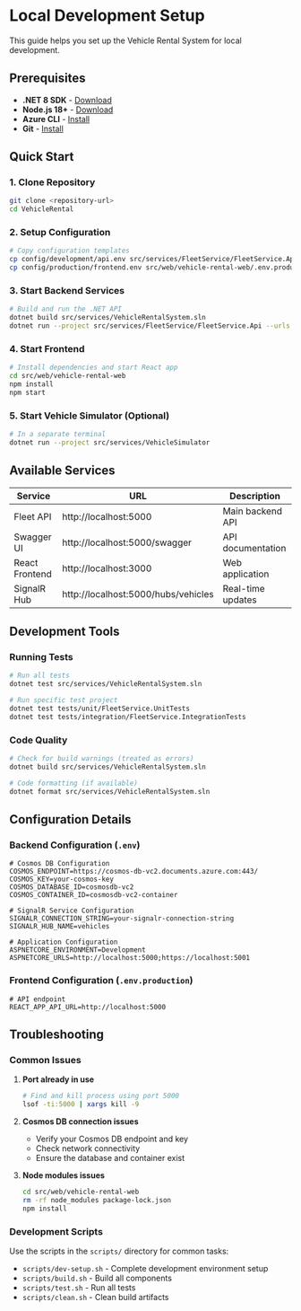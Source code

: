 # Local Development Setup

This guide helps you set up the Vehicle Rental System for local development.

## Prerequisites

- **.NET 8 SDK** - [Download](https://dotnet.microsoft.com/download/dotnet/8.0)
- **Node.js 18+** - [Download](https://nodejs.org/)
- **Azure CLI** - [Install](https://docs.microsoft.com/en-us/cli/azure/install-azure-cli)
- **Git** - [Install](https://git-scm.com/downloads)

## Quick Start

### 1. Clone Repository
```bash
git clone <repository-url>
cd VehicleRental
```

### 2. Setup Configuration
```bash
# Copy configuration templates
cp config/development/api.env src/services/FleetService/FleetService.Api/.env
cp config/production/frontend.env src/web/vehicle-rental-web/.env.production
```

### 3. Start Backend Services
```bash
# Build and run the .NET API
dotnet build src/services/VehicleRentalSystem.sln
dotnet run --project src/services/FleetService/FleetService.Api --urls "http://localhost:5000"
```

### 4. Start Frontend
```bash
# Install dependencies and start React app
cd src/web/vehicle-rental-web
npm install
npm start
```

### 5. Start Vehicle Simulator (Optional)
```bash
# In a separate terminal
dotnet run --project src/services/VehicleSimulator
```

## Available Services

| Service | URL | Description |
|---------|-----|-------------|
| Fleet API | http://localhost:5000 | Main backend API |
| Swagger UI | http://localhost:5000/swagger | API documentation |
| React Frontend | http://localhost:3000 | Web application |
| SignalR Hub | http://localhost:5000/hubs/vehicles | Real-time updates |

## Development Tools

### Running Tests
```bash
# Run all tests
dotnet test src/services/VehicleRentalSystem.sln

# Run specific test project
dotnet test tests/unit/FleetService.UnitTests
dotnet test tests/integration/FleetService.IntegrationTests
```

### Code Quality
```bash
# Check for build warnings (treated as errors)
dotnet build src/services/VehicleRentalSystem.sln

# Code formatting (if available)
dotnet format src/services/VehicleRentalSystem.sln
```

## Configuration Details

### Backend Configuration (`.env`)
```env
# Cosmos DB Configuration
COSMOS_ENDPOINT=https://cosmos-db-vc2.documents.azure.com:443/
COSMOS_KEY=your-cosmos-key
COSMOS_DATABASE_ID=cosmosdb-vc2
COSMOS_CONTAINER_ID=cosmosdb-vc2-container

# SignalR Service Configuration
SIGNALR_CONNECTION_STRING=your-signalr-connection-string
SIGNALR_HUB_NAME=vehicles

# Application Configuration
ASPNETCORE_ENVIRONMENT=Development
ASPNETCORE_URLS=http://localhost:5000;https://localhost:5001
```

### Frontend Configuration (`.env.production`)
```env
# API endpoint
REACT_APP_API_URL=http://localhost:5000
```

## Troubleshooting

### Common Issues

1. **Port already in use**
   ```bash
   # Find and kill process using port 5000
   lsof -ti:5000 | xargs kill -9
   ```

2. **Cosmos DB connection issues**
   - Verify your Cosmos DB endpoint and key
   - Check network connectivity
   - Ensure the database and container exist

3. **Node modules issues**
   ```bash
   cd src/web/vehicle-rental-web
   rm -rf node_modules package-lock.json
   npm install
   ```

### Development Scripts

Use the scripts in the `scripts/` directory for common tasks:
- `scripts/dev-setup.sh` - Complete development environment setup
- `scripts/build.sh` - Build all components
- `scripts/test.sh` - Run all tests
- `scripts/clean.sh` - Clean build artifacts